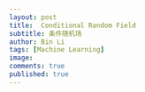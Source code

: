 ```yaml
---
layout: post
title:  Conditional Random Field
subtitle: 条件随机场
author: Bin Li
tags: [Machine Learning]
image: 
comments: true
published: true
---
```


